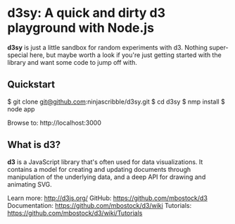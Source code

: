 d3sy: A quick and dirty d3 playground with Node.js
==================================================

__d3sy__ is just a little sandbox for random experiments
with d3. Nothing super-special here, but maybe worth a
look if you're just getting started with the library and
want some code to jump off with.

Quickstart
----------

$ git clone git@github.com:ninjascribble/d3sy.git
$ cd d3sy
$ nmp install
$ node app

Browse to: http://localhost:3000

What is d3?
-----------

__d3__ is a JavaScript library that's often used for
data visualizations. It contains a model for creating
and updating documents through manipulation of the
underlying data, and a deep API for drawing and
animating SVG.

Learn more: http://d3js.org/
GitHub: https://github.com/mbostock/d3
Documentation: https://github.com/mbostock/d3/wiki
Tutorials: https://github.com/mbostock/d3/wiki/Tutorials


